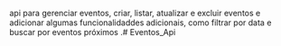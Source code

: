 api para gerenciar eventos, criar, listar, atualizar e excluir eventos e adicionar algumas funcionalidaddes adicionais, como filtrar por data e buscar por eventos próximos .#   E v e n t o s _ A p i  
 